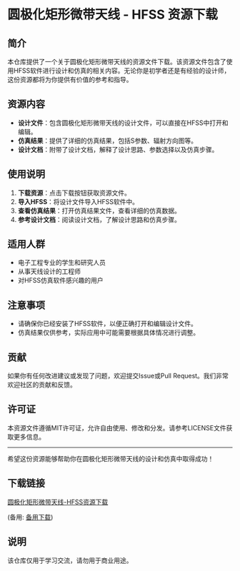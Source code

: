 # 圆极化矩形微带天线 - HFSS 资源下载

## 简介

本仓库提供了一个关于圆极化矩形微带天线的资源文件下载。该资源文件包含了使用HFSS软件进行设计和仿真的相关内容。无论你是初学者还是有经验的设计师，这份资源都将为你提供有价值的参考和指导。

## 资源内容

- **设计文件**：包含圆极化矩形微带天线的设计文件，可以直接在HFSS中打开和编辑。
- **仿真结果**：提供了详细的仿真结果，包括S参数、辐射方向图等。
- **设计文档**：附带了设计文档，解释了设计思路、参数选择以及仿真步骤。

## 使用说明

1. **下载资源**：点击下载按钮获取资源文件。
2. **导入HFSS**：将设计文件导入HFSS软件中。
3. **查看仿真结果**：打开仿真结果文件，查看详细的仿真数据。
4. **参考设计文档**：阅读设计文档，了解设计思路和仿真步骤。

## 适用人群

- 电子工程专业的学生和研究人员
- 从事天线设计的工程师
- 对HFSS仿真软件感兴趣的用户

## 注意事项

- 请确保你已经安装了HFSS软件，以便正确打开和编辑设计文件。
- 仿真结果仅供参考，实际应用中可能需要根据具体情况进行调整。

## 贡献

如果你有任何改进建议或发现了问题，欢迎提交Issue或Pull Request。我们非常欢迎社区的贡献和反馈。

## 许可证

本资源文件遵循MIT许可证，允许自由使用、修改和分发。请参考LICENSE文件获取更多信息。

---

希望这份资源能够帮助你在圆极化矩形微带天线的设计和仿真中取得成功！

## 下载链接
[圆极化矩形微带天线-HFSS资源下载](https://pan.quark.cn/s/74583cd48cb8) 

(备用: [备用下载](https://pan.baidu.com/s/10zOL0isPyv12pzQFYlZE0A?pwd=1234))

## 说明

该仓库仅用于学习交流，请勿用于商业用途。
